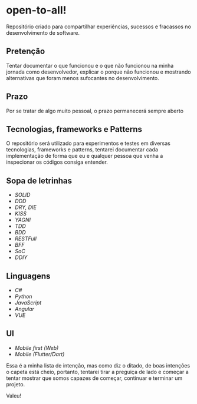 # open-to-all!


Repositório criado para compartilhar experiências, sucessos e fracassos no desenvolvimento de software.

## Pretenção
Tentar documentar o que funcionou e o que não funcionou na minha jornada como desenvolvedor, explicar o porque não funcionou e mostrando alternativas que foram menos sufocantes no desenvolvimento.

## Prazo
Por se tratar de algo muito pessoal, o prazo permanecerá sempre aberto

## Tecnologias, frameworks e Patterns
O repositório será utilizado para experimentos e testes em diversas tecnologias, frameworks e patterns, tentarei documentar cada implementação de forma que eu e qualquer pessoa que venha a inspecionar os códigos consiga entender.

## Sopa de letrinhas
* _SOLID_
* _DDD_
* _DRY, DIE_
* _KISS_
* _YAGNI_
* _TDD_
* _BDD_
* _RESTFull_
* _BFF_
* _SoC_
* _DDIY_

## Linguagens
* _C#_
* _Python_
* _JavaScript_
* _Angular_
* _VUE_

## UI
* _Mobile first (Web)_
* _Mobile (Flutter/Dart)_

Essa é a minha lista de intenção, mas como diz o ditado, de boas intenções o capeta está cheio, portanto, tentarei tirar a preguiça de lado e começar a tentar mostrar que somos capazes de começar, continuar e terminar um projeto.

Valeu!

